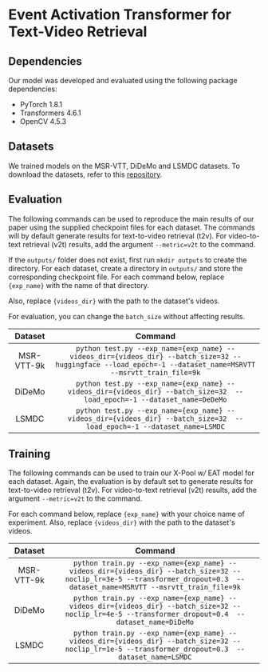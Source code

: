# Event Activation Transformer for Text-Video Retrieval

<a name="depend"/>

## Dependencies
Our model was developed and evaluated using the following package dependencies:
- PyTorch 1.8.1
- Transformers 4.6.1
- OpenCV 4.5.3

<a name="datasets"/>

## Datasets
We trained models on the MSR-VTT, DiDeMo and LSMDC datasets. To download the datasets, refer to this [repository](https://github.com/ArrowLuo/CLIP4Clip).

<a name="eval"/>

## Evaluation
The following commands can be used to reproduce the main results of our paper using the supplied checkpoint files for each dataset. The commands will by default generate results for text-to-video retrieval (t2v). For video-to-text retrieval (v2t) results, add the argument `--metric=v2t` to the command.

If the `outputs/` folder does not exist, first run `mkdir outputs` to create the directory. For each dataset, create a directory in `outputs/` and store the corresponding checkpoint file. For each command below, replace `{exp_name}` with the name of that directory.

Also, replace `{videos_dir}` with the path to the dataset's videos.

For evaluation, you can change the `batch_size` without affecting results.
  

<a name="eval-commands"/>

| Dataset | Command | 
|:-----------:|:-----------:|
|MSR-VTT-9k|`python test.py --exp_name={exp_name} --videos_dir={videos_dir} --batch_size=32 --huggingface --load_epoch=-1 --dataset_name=MSRVTT --msrvtt_train_file=9k`| 
|DiDeMo|`python test.py --exp_name={exp_name} --videos_dir={videos_dir} --batch_size=32  --load_epoch=-1 --dataset_name=DeDeMo`
|LSMDC|`python test.py --exp_name={exp_name} --videos_dir={videos_dir} --batch_size=32  --load_epoch=-1 --dataset_name=LSMDC`|

<a name="train"/>

## Training
The following commands can be used to train our X-Pool *w/* EAT model for each dataset. Again, the evaluation is by default set to generate results for text-to-video retrieval (t2v). For video-to-text retrieval (v2t) results, add the argument `--metric=v2t` to the command.

For each command below, replace `{exp_name}` with your choice name of experiment. Also, replace `{videos_dir}` with the path to the dataset's videos.
  

<a name="train-commands"/>

| Dataset | Command |
|:-----------:|:-----------:|
|MSR-VTT-9k|`python train.py --exp_name={exp_name} --videos_dir={videos_dir} --batch_size=32 --noclip_lr=3e-5 --transformer_dropout=0.3  --dataset_name=MSRVTT --msrvtt_train_file=9k`|
|DiDeMo|`python train.py --exp_name={exp_name} --videos_dir={videos_dir} --batch_size=32 --noclip_lr=4e-5 --transformer_dropout=0.4  --dataset_name=DiDeMo`|
|LSMDC|`python train.py --exp_name={exp_name} --videos_dir={videos_dir} --batch_size=32 --noclip_lr=1e-5 --transformer_dropout=0.3  --dataset_name=LSMDC`|

<a name="train-commands"/>
